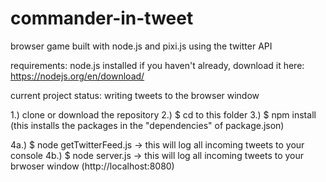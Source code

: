 # commander-in-tweet
browser game built with node.js and pixi.js using the twitter API

requirements: node.js installed 
if you haven't already, download it here: https://nodejs.org/en/download/


current project status:
writing tweets to the browser window

1.) clone or download the repository
2.) $ cd to this folder
3.) $ npm install  (this installs the packages in the "dependencies" of package.json)

4a.) $ node getTwitterFeed.js  -> this will log all incoming tweets to your console
4b.) $ node server.js -> this will log all incoming tweets to your brwoser window (http://localhost:8080)
